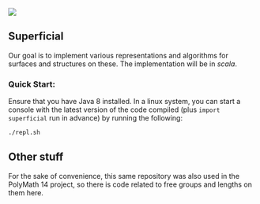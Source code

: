 ![](https://github.com/siddhartha-gadgil/Superficial/workflows/scala%20CI/badge.svg)
## Superficial

Our goal is to implement various representations and algorithms for surfaces and structures on these. The implementation will be in _scala_.

### Quick Start:

Ensure that you have Java 8 installed. In a linux system, you can start a console with the latest version of the code compiled (plus `import superficial` run in advance) by running the following:

```bash
./repl.sh
```

## Other stuff

For the sake of convenience, this same repository was also used in the PolyMath 14 project, so there is code related to free groups and lengths on them here.